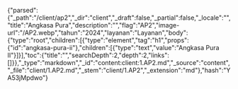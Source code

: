 {"parsed":{"_path":"/client/ap2","_dir":"client","_draft":false,"_partial":false,"_locale":"","title":"Angkasa Pura","description":"","flag":"AP2","image-url":"/AP2.webp","tahun":"2024","layanan":"Layanan","body":{"type":"root","children":[{"type":"element","tag":"h1","props":{"id":"angkasa-pura-ii"},"children":[{"type":"text","value":"Angkasa Pura II"}]}],"toc":{"title":"","searchDepth":2,"depth":2,"links":[]}},"_type":"markdown","_id":"content:client:1.AP2.md","_source":"content","_file":"client/1.AP2.md","_stem":"client/1.AP2","_extension":"md"},"hash":"YA53jMpdwo"}